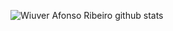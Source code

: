 ![Wiuver Afonso Ribeiro github stats](https://github-readme-stats.vercel.app/api?username=Wiuver-Ribeiro&show_icons=true&theme=dark)
